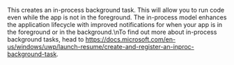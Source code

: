 This creates an in-process background task.  This will allow you to run code even while the app is not in the foreground.  The in-process model enhances the application lifecycle with improved notifications for when your app is in the foreground or in the background.\\nTo find out more about in-process background tasks, head to https://docs.microsoft.com/en-us/windows/uwp/launch-resume/create-and-register-an-inproc-background-task.